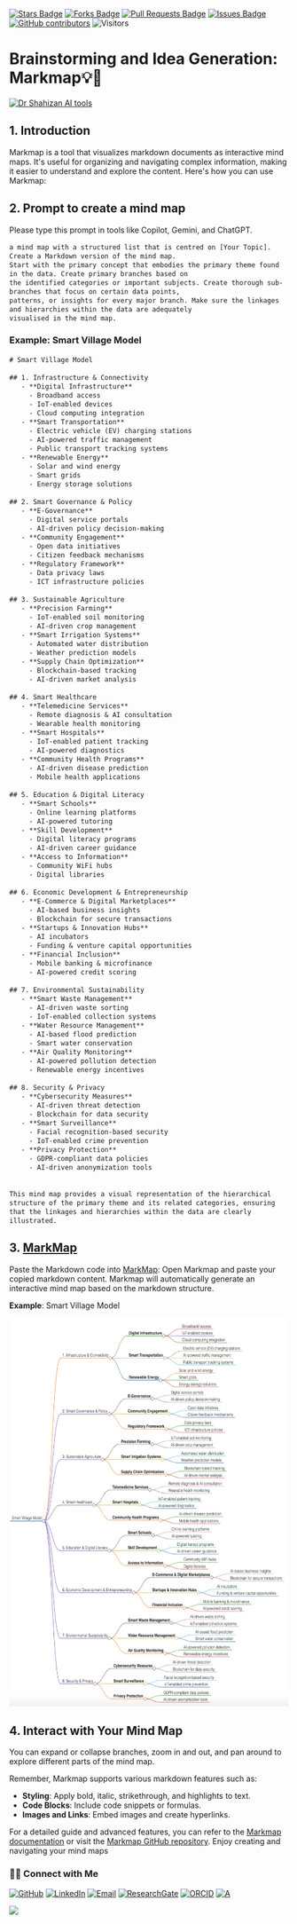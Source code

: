 <a href="https://github.com/drshahizan/short-course/stargazers"><img src="https://img.shields.io/github/stars/drshahizan/short-course" alt="Stars Badge"/></a>
<a href="https://github.com/drshahizan/short-course/network/members"><img src="https://img.shields.io/github/forks/drshahizan/short-course" alt="Forks Badge"/></a>
<a href="https://github.com/drshahizan/short-course/pulls"><img src="https://img.shields.io/github/issues-pr/drshahizan/short-course" alt="Pull Requests Badge"/></a>
<a href="https://github.com/drshahizan/short-course"><img src="https://img.shields.io/github/issues/drshahizan/short-course" alt="Issues Badge"/></a>
<a href="https://github.com/drshahizan/short-course/graphs/contributors"><img alt="GitHub contributors" src="https://img.shields.io/github/contributors/drshahizan/short-course?color=2b9348"></a>
![Visitors](https://api.visitorbadge.io/api/visitors?path=https%3A%2F%2Fgithub.com%2Fdrshahizan%2Fshort-course&labelColor=%23d9e3f0&countColor=%23697689&style=flat)

# Brainstorming and Idea Generation: Markmap💡🧠

<a href="https://github.com/drshahizan/short-course/blob/main/workshop/25AIwriting">
 <img src="https://storage.googleapis.com/jotterpad-assets/plugins/markmap/plugins-markmap1.png" alt="Dr Shahizan AI tools"  height="400">
</a>


## 1. Introduction
Markmap is a tool that visualizes markdown documents as interactive mind maps. It's useful for organizing and navigating complex information, making it easier to understand and explore the content. Here's how you can use Markmap:

## 2. Prompt to create a mind map
Please type this prompt in tools like Copilot, Gemini, and ChatGPT.

  ```
a mind map with a structured list that is centred on [Your Topic]. Create a Markdown version of the mind map.
Start with the primary concept that embodies the primary theme found in the data. Create primary branches based on
the identified categories or important subjects. Create thorough sub-branches that focus on certain data points,
patterns, or insights for every major branch. Make sure the linkages and hierarchies within the data are adequately
visualised in the mind map.
  ```

### Example: Smart Village Model

```
# Smart Village Model

## 1. Infrastructure & Connectivity
   - **Digital Infrastructure**
     - Broadband access
     - IoT-enabled devices
     - Cloud computing integration
   - **Smart Transportation**
     - Electric vehicle (EV) charging stations
     - AI-powered traffic management
     - Public transport tracking systems
   - **Renewable Energy**
     - Solar and wind energy
     - Smart grids
     - Energy storage solutions

## 2. Smart Governance & Policy
   - **E-Governance**
     - Digital service portals
     - AI-driven policy decision-making
   - **Community Engagement**
     - Open data initiatives
     - Citizen feedback mechanisms
   - **Regulatory Framework**
     - Data privacy laws
     - ICT infrastructure policies

## 3. Sustainable Agriculture
   - **Precision Farming**
     - IoT-enabled soil monitoring
     - AI-driven crop management
   - **Smart Irrigation Systems**
     - Automated water distribution
     - Weather prediction models
   - **Supply Chain Optimization**
     - Blockchain-based tracking
     - AI-driven market analysis

## 4. Smart Healthcare
   - **Telemedicine Services**
     - Remote diagnosis & AI consultation
     - Wearable health monitoring
   - **Smart Hospitals**
     - IoT-enabled patient tracking
     - AI-powered diagnostics
   - **Community Health Programs**
     - AI-driven disease prediction
     - Mobile health applications

## 5. Education & Digital Literacy
   - **Smart Schools**
     - Online learning platforms
     - AI-powered tutoring
   - **Skill Development**
     - Digital literacy programs
     - AI-driven career guidance
   - **Access to Information**
     - Community WiFi hubs
     - Digital libraries

## 6. Economic Development & Entrepreneurship
   - **E-Commerce & Digital Marketplaces**
     - AI-based business insights
     - Blockchain for secure transactions
   - **Startups & Innovation Hubs**
     - AI incubators
     - Funding & venture capital opportunities
   - **Financial Inclusion**
     - Mobile banking & microfinance
     - AI-powered credit scoring

## 7. Environmental Sustainability
   - **Smart Waste Management**
     - AI-driven waste sorting
     - IoT-enabled collection systems
   - **Water Resource Management**
     - AI-based flood prediction
     - Smart water conservation
   - **Air Quality Monitoring**
     - AI-powered pollution detection
     - Renewable energy incentives

## 8. Security & Privacy
   - **Cybersecurity Measures**
     - AI-driven threat detection
     - Blockchain for data security
   - **Smart Surveillance**
     - Facial recognition-based security
     - IoT-enabled crime prevention
   - **Privacy Protection**
     - GDPR-compliant data policies
     - AI-driven anonymization tools


This mind map provides a visual representation of the hierarchical structure of the primary theme and its related categories, ensuring that the linkages and hierarchies within the data are clearly illustrated. 
```

## 3. [MarkMap](https://markmap.js.org/repl)
Paste the Markdown code into [MarkMap](https://markmap.js.org/repl): Open Markmap and paste your copied markdown content. Markmap will automatically generate an interactive mind map based on the markdown structure.

**Example**: Smart Village Model

<p align="center">
<img src="markmap.png" height="700" />
</p>

## 4. Interact with Your Mind Map
You can expand or collapse branches, zoom in and out, and pan around to explore different parts of the mind map.

Remember, Markmap supports various markdown features such as:
- **Styling**: Apply bold, italic, strikethrough, and highlights to text.
- **Code Blocks**: Include code snippets or formulas.
- **Images and Links**: Embed images and create hyperlinks.

For a detailed guide and advanced features, you can refer to the [Markmap documentation](https://mindmapexpert.com/review/how-to-create-a-mind-map-using-markmap-js/) or visit the [Markmap GitHub repository](https://github.com/dundalek/markmap). Enjoy creating and navigating your mind maps


### 🙌🏻 Connect with Me
<p align="left">
    <a href="https://github.com/drshahizan" target="_blank"><img alt="GitHub" src="https://img.shields.io/badge/-@drshahizan-181717?style=flat-square&logo=GitHub&logoColor=white"></a>
    <a href="https://www.linkedin.com/in/drshahizan" target="_blank"><img alt="LinkedIn" src="https://img.shields.io/badge/-drshahizan-blue?style=flat-square&logo=Linkedin&logoColor=white&link=https://www.linkedin.com/in/drshahizan/"></a>
    <a href="mailto:shahizan@utm.my" target="_blank"><img alt="Email" src="https://img.shields.io/badge/-shahizan@utm.my-c14438?style=flat-square&logo=Gmail&logoColor=white&link=mailto:shahizan@utm.my.com"></a>
    <a href="https://www.researchgate.net/profile/Mohd-Othman-28" target="_blank"><img alt="ResearchGate" src="https://img.shields.io/badge/-ResearchGate-00CCBB?style=flat-square&logo=ResearchGate&logoColor=white"></a>
    <a href="https://orcid.org/0000-0003-4261-1873" target="_blank"><img alt="ORCID" src="https://img.shields.io/badge/-ORCID-A6CE39?style=flat-square&logo=ORCID&logoColor=white"></a> 
 <a href="https://visitorbadge.io/status?path=https%3A%2F%2Fgithub.com%2Fdrshahizan" target="_blank"><img alt="A" src="https://api.visitorbadge.io/api/visitors?path=https%3A%2F%2Fgithub.com%2Fdrshahizan&labelColor=%23697689&countColor=%23555555&style=plastic"></a>
 
![](https://hit.yhype.me/github/profile?user_id=81284918)
</p>
